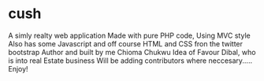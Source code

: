# cush
A simly realty web application
Made with pure PHP code, Using MVC style
Also has some Javascript and off course HTML and CSS fron the twitter bootstrap
Author and built by me Chioma Chukwu
Idea of Favour Dibal, who is into real Estate business
Will be adding contributors where neccesary.....
Enjoy!

